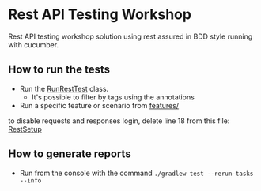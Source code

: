 # Rest API Testing Workshop

Rest API testing workshop solution using rest assured in BDD style running with cucumber.

## How to run the tests

- Run the [RunRestTest](src/test/java/com/davidbonelo/runners/RunRestTest.java) class.
    - It's possible to filter by tags using the annotations
- Run a specific feature or scenario from [features/](src/test/resources/features)

to disable requests and responses login, delete line 18 from this file: [RestSetup](
src/test/java/com/davidbonelo/stepdefinitions/RestSetup.java)

## How to generate reports

- Run from the console with the command `./gradlew test --rerun-tasks --info`